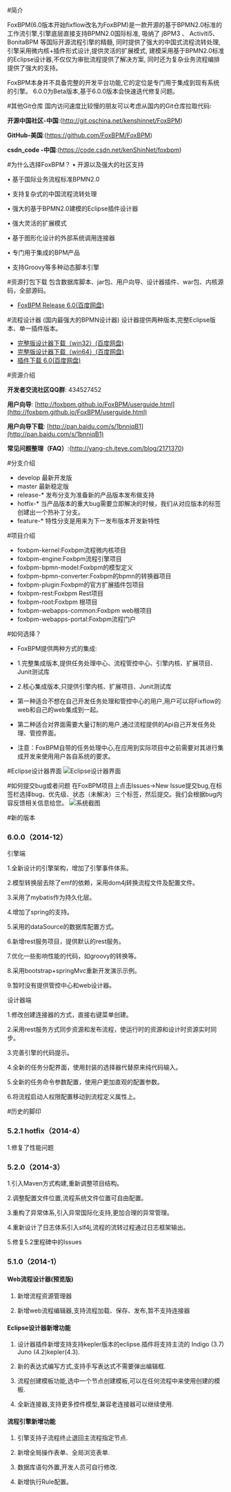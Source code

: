 #简介

FoxBPM(6.0版本开始fixflow改名为FoxBPM)是一款开源的基于BPMN2.0标准的工作流引擎,引擎底层直接支持BPMN2.0国际标准,
吸纳了 jBPM3 、 Activiti5、BonitaBPM 等国际开源流程引擎的精髓,
同时提供了强大的中国式流程流转处理,引擎采用微内核+插件形式设计,提供灵活的扩展模式, 建模采用基于BPMN2.0标准的Eclipse设计器,不仅仅为审批流程提供了解决方案, 同时还为复杂业务流程编排提供了强大的支持。

FoxBPM本身并不具备完整的开发平台功能,它的定位是专门用于集成到现有系统的引擎。
6.0.0为Beta版本,基于6.0.0版本会快速迭代修复问题。

#其他Git仓库
国内访问速度比较慢的朋友可以考虑从国内的Git仓库拉取代码:

**开源中国社区-中国**:(http://git.oschina.net/kenshinnet/FoxBPM)

**GitHub-美国**:(https://github.com/FoxBPM/FoxBPM)

**csdn_code -中国**:(https://code.csdn.net/kenShinNet/foxbpm)  


#为什么选择FoxBPM？
• 开源以及强大的社区支持

• 基于国际业务流程标准BPMN2.0

• 支持复杂式的中国流程流转处理

• 强大的基于BPMN2.0建模的Eclipse插件设计器

• 强大灵活的扩展模式

• 基于图形化设计的外部系统调用连接器

• 专门用于集成的BPM产品

• 支持Groovy等多种动态脚本引擎


#资源打包下载
包含数据库脚本、jar包、用户向导、设计器插件、war包、内核源码，全部源码。
* [FoxBPM Release 6.0(百度网盘)](http://pan.baidu.com/s/1hqkqoNM)

#流程设计器
(国内最强大的BPMN设计器)
设计器提供两种版本,完整Eclipse版本、单一插件版本。
* [完整版设计器下载（win32）(百度网盘)](http://pan.baidu.com/s/1eQAcKAe)
* [完整版设计器下载（win64）(百度网盘)](http://pan.baidu.com/s/1pJv7ql1)
* [插件下载 6.0(百度网盘)](http://pan.baidu.com/s/1eQIkpP4)



#资源介绍

**开发者交流社区QQ群**: 434527452

**用户向导**: [http://foxbpm.github.io/FoxBPM/userguide.html](http://foxbpm.github.io/FoxBPM/userguide.html)

**用户向导下载**: [http://pan.baidu.com/s/1bnniqB1](http://pan.baidu.com/s/1bnniqB1)

**常见问题整理（FAQ）**:(http://yang-ch.iteye.com/blog/2171370)


#分支介绍
* develop 最新开发版
* master 最新稳定版
* release-*  发布分支为准备新的产品版本发布做支持
* hotfix-*   当产品版本的重大bug需要立即解决的时候，我们从对应版本的标签创建出一个热补丁分支。
* feature-*  特性分支是用来为下一发布版本开发新特性

#项目介绍

* foxbpm-kernel:Foxbpm流程微内核项目
* foxbpm-engine:Foxbpm流程引擎项目
* foxbpm-bpmn-model:Foxbpm的模型定义
* foxbpm-bpmn-converter:Foxbpm的bpmn的转换器项目
* foxbpm-plugin:Foxbpm的官方扩展插件包项目
* foxbpm-rest:Foxbpm Rest项目
* foxbpm-root:Foxbpm 根项目
* foxbpm-webapps-common:Foxbpm web根项目
* foxbpm-webapps-portal:Foxbpm流程门户


#如何选择？
* FoxBPM提供两种方式的集成:
* 1.完整集成版本,提供任务处理中心、流程管控中心、引擎内核、扩展项目、Junit测试库
* 2.核心集成版本,只提供引擎内核、扩展项目、Junit测试库

* 第一种适合不想在自己开发任务处理和管控中心的用户,用户可以将Fixflow的web和自己的web集成到一起。
* 第二种适合对界面需要大量订制的用户,通过流程提供的Api自己开发任务处理、管控界面。

* 注意：FoxBPM自带的任务处理中心,在应用到实际项目中之前需要对其进行集成开发来使用用户各自系统的要求。


#Eclipse设计器界面
![Eclipse设计器界面](http://images.cnitblog.com/blog/20120/201401/231630266632.png)


#如何提交bug或者问题
在FoxBPM项目上点击Issues->New Issue提交bug,在标签栏选择bug、优先级、状态（未解决）三个标签，然后提交。我们会根据bug内容反馈相关信息给您。
![系统截图](https://github.com/fixteam/fixflow/wiki/images/Bug20130917093746.png)




#新的版本
### 6.0.0（2014-12）
引擎端

1.全新设计的引擎架构，增加了引擎事件体系。

2.模型转换层去除了emf的依赖，采用dom4j转换流程文件及配置文件。

3.采用了mybatis作为持久化层。

4.增加了spring的支持。

5.采用的dataSource的数据库配置方式。

6.新增rest服务项目，提供默认的rest服务。

7.优化一些影响性能的代码，如groovy的转换等。

8.采用bootstrap+springMvc重新开发演示示例。

9.暂时没有提供管控中心和web设计器。
	


设计器端

1.修改创建连接器的方式，直接右键菜单创建。

2.采用rest服务方式同步资源和发布流程，使运行时的资源和设计时资源实时同步。

3.完善引擎的代码提示。

4.全新的任务分配界面，使用封装的选择器代替原来纯代码输入。

5.全新的任务命令参数配置，使用户更加直观的配置参数。

6.将流程启动人权限配置移动到流程定义属性上。




#历史的脚印


### 5.2.1 hotfix（2014-4）

1.修复了性能问题



### 5.2.0（2014-3）

1.引入Maven方式构建,重新调整项目结构。

2.调整配置文件位置,流程系统文件位置可自由配置。

3.重构了异常体系,引入异常国际化支持,更加合理的异常管理。

4.重新设计了日志体系引入slf4j,流程的流转过程通过日志框架输出。

5.修复5.2里程碑中的Issues


### 5.1.0（2014-1）

#### Web流程设计器(预览版)

1. 新增流程资源管理器

2. 新增web流程编辑器,支持流程加载、保存、发布,暂不支持连接器


#### Eclipse设计器新增功能

1. 设计器插件新增支持支持kepler版本的eclipse.插件将支持主流的 Indigo (3.7) Juno (4.2)kepler(4.3).

2. 新的表达式编写方式,支持手写表达式不需要弹出编辑框.

3. 流程创建模板功能,选中一个节点创建模板,可以在任何流程中来使用创建的模板.

4. 全新连接器,支持更多控件模型,兼容老连接器可以继续使用.


#### 流程引擎新增功能

1. 引擎支持子流程终止退回主流程指定节点.

2. 新增全局操作表单、全局浏览表单.

3. 数据库语句外置,开发人员可自行修改.

4. 新增执行Rule配置。


